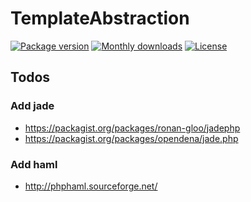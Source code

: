 # TemplateAbstraction

[![Package version](http://img.shields.io/packagist/v/ceus-media/template-abstraction.svg?style=flat-square)](https://packagist.org/packages/ceus-media/template-abstraction)
[![Monthly downloads](http://img.shields.io/packagist/dt/ceus-media/template-abstraction.svg?style=flat-square)](https://packagist.org/packages/ceus-media/template-abstraction)
[![License](https://img.shields.io/packagist/l/ceus-media/template-abstraction.svg?style=flat-square)](https://packagist.org/packages/ceus-media/template-abstraction)


## Todos
### Add jade
- https://packagist.org/packages/ronan-gloo/jadephp
- https://packagist.org/packages/opendena/jade.php
### Add haml
- http://phphaml.sourceforge.net/
